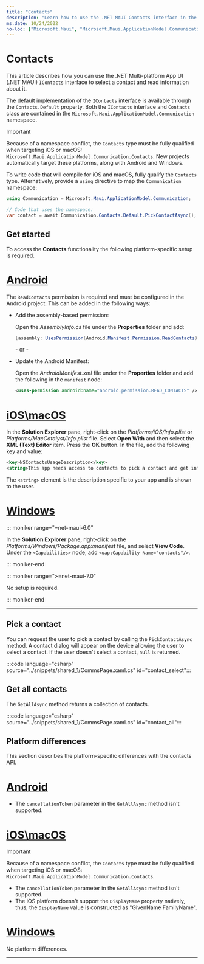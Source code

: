 ```yaml
---
title: "Contacts"
description: "Learn how to use the .NET MAUI Contacts interface in the Microsoft.Maui.ApplicationModel.Communication namespace, which lets a pick a contact and retrieve information about it."
ms.date: 10/24/2022
no-loc: ["Microsoft.Maui", "Microsoft.Maui.ApplicationModel.Communication"]
---
```


# Contacts

This article describes how you can use the .NET Multi-platform App UI (.NET MAUI) `IContacts` interface to select a contact and read information about it.

The default implementation of the `IContacts` interface is available through the `Contacts.Default` property. Both the `IContacts` interface and `Contacts` class are contained in the `Microsoft.Maui.ApplicationModel.Communication` namespace.

> [!IMPORTANT]
> Because of a namespace conflict, the `Contacts` type must be fully qualified when targeting iOS or macOS: `Microsoft.Maui.ApplicationModel.Communication.Contacts`. New projects automatically target these platforms, along with Android and Windows.
>
> To write code that will compile for iOS and macOS, fully qualify the `Contacts` type. Alternatively, provide a `using` directive to map the `Communication` namespace:
>
> ```csharp
> using Communication = Microsoft.Maui.ApplicationModel.Communication;
>
> // Code that uses the namespace:
> var contact = await Communication.Contacts.Default.PickContactAsync();
> ```

## Get started

To access the **Contacts** functionality the following platform-specific setup is required.

<!-- markdownlint-disable MD025 -->
# [Android](#tab/android)

The `ReadContacts` permission is required and must be configured in the Android project. This can be added in the following ways:

- Add the assembly-based permission:

  Open the _AssemblyInfo.cs_ file under the **Properties** folder and add:

  ```csharp
  [assembly: UsesPermission(Android.Manifest.Permission.ReadContacts)]
  ```

  \- or -

- Update the Android Manifest:

  Open the _AndroidManifest.xml_ file under the **Properties** folder and add the following in the `manifest` node:

  ```xml
  <uses-permission android:name="android.permission.READ_CONTACTS" />
  ```

<!-- TODO not yet supported>

  \- or -

- Use the Android project properties:

  Right-click on the Android project and open the project's properties. Under **Android Manifest** find the **Required permissions:** area and check the **Contacts** permission. This will automatically update the **AndroidManifest.xml** file.

-->

# [iOS\macOS](#tab/ios)

In the **Solution Explorer** pane, right-click on the _Platforms/iOS/Info.plist_ or _Platforms/MacCatalyst/Info.plist_ file. Select **Open With** and then select the **XML (Text) Editor** item. Press the **OK** button. In the file, add the following key and value:

```xml
<key>NSContactsUsageDescription</key>
<string>This app needs access to contacts to pick a contact and get info.</string>
```

The `<string>` element is the description specific to your app and is shown to the user.

# [Windows](#tab/windows)

::: moniker range="=net-maui-6.0"

In the **Solution Explorer** pane, right-click on the _Platforms/Windows/Package.appxmanifest_ file, and select **View Code**. Under the `<Capabilities>` node, add `<uap:Capability Name="contacts"/>`.

::: moniker-end

::: moniker range=">=net-maui-7.0"

No setup is required.

::: moniker-end

-----
<!-- markdownlint-enable MD025 -->

## Pick a contact

You can request the user to pick a contact by calling the `PickContactAsync` method. A contact dialog will appear on the device allowing the user to select a contact. If the user doesn't select a contact, `null` is returned.

:::code language="csharp" source="../snippets/shared_1/CommsPage.xaml.cs" id="contact_select":::

## Get all contacts

The `GetAllAsync` method returns a collection of contacts.

:::code language="csharp" source="../snippets/shared_1/CommsPage.xaml.cs" id="contact_all":::

## Platform differences

This section describes the platform-specific differences with the contacts API.

<!-- markdownlint-disable MD025 -->
<!-- markdownlint-disable MD024 -->
# [Android](#tab/android)

- The `cancellationToken` parameter in the `GetAllAsync` method isn't supported.

# [iOS\macOS](#tab/ios)

> [!IMPORTANT]
> Because of a namespace conflict, the `Contacts` type must be fully qualified when targeting iOS or macOS: `Microsoft.Maui.ApplicationModel.Communication.Contacts`.

- The `cancellationToken` parameter in the `GetAllAsync` method isn't supported.
- The iOS platform doesn't support the `DisplayName` property natively, thus, the `DisplayName` value is constructed as "GivenName FamilyName".

# [Windows](#tab/windows)

No platform differences.

-----
<!-- markdownlint-enable MD024 -->
<!-- markdownlint-enable MD025 -->
